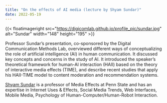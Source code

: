 ```yaml
---
title: "On the effects of AI media (lecture by Shyam Sundar)"
date: 2022-05-19
---
```


{{< floatimageright src="https://digicomlab.github.io/profile_pic/sundar.jpg" alt="Sundar" width="148" height="195" >}}

Professor Sundar’s presentation, co-sponsored by the Digital Communication Methods Lab, overviewed different ways of conceptualizing the role of artificial intelligence (AI) in human communication. It discussed key concepts and concerns in the study of AI. It introduced the speaker’s theoretical framework for human-AI interaction (HAII) based on the theory of interactive media effects (TIME), and describe recent studies that apply his HAII-TIME model to content moderation and recommendation systems.

[Shyam Sundar](https://www.bellisario.psu.edu/people/individual/s.-shyam-sundar) is a professor of Media Effects at Penn State and has an expertise in Internet Uses & Effects, Social Media Trends, Web Interfaces, Mobile Media, Psychology of Human-Computer/Human-Robot Interaction.

